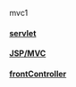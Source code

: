 mvc1

#### [servlet](./mvc1/servlet.md)
#### [JSP/MVC](./mvc1/jspMvc.md)
#### [frontController](./mvc1/frontController.md)
